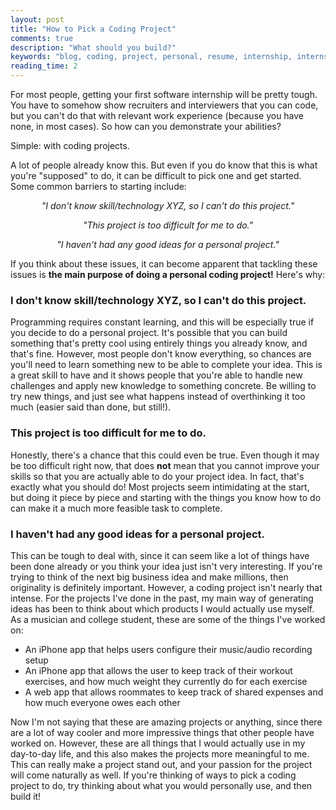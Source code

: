 ```yaml
---
layout: post
title: "How to Pick a Coding Project"
comments: true
description: "What should you build?"
keywords: "blog, coding, project, personal, resume, internship, internships"
reading_time: 2
---
```


For most people, getting your first software internship will be pretty tough. You have to somehow show recruiters and interviewers that you can code, but you can't do that with relevant work experience (because you have none, in most cases). So how can you demonstrate your abilities?

Simple: with coding projects.

A lot of people already know this. But even if you do know that this is what you're "supposed" to do, it can be difficult to pick one and get started. Some common barriers to starting include:

<div style="text-align: center">
    <p style="font-style: italic">"I don't know skill/technology XYZ, so I can't do this project."</p>
    <p style="font-style: italic">"This project is too difficult for me to do."</p>
    <p style="font-style: italic">"I haven't had any good ideas for a personal project."</p>
</div>

If you think about these issues, it can become apparent that tackling these issues is **the main purpose of doing a personal coding project!** Here's why:

### I don't know skill/technology XYZ, so I can't do this project.

Programming requires constant learning, and this will be especially true if you decide to do a personal project. It's possible that you can build something that's pretty cool using entirely things you already know, and that's fine. However, most people don't know everything, so chances are you'll need to learn something new to be able to complete your idea. This is a great skill to have and it shows people that you're able to handle new challenges and apply new knowledge to something concrete. Be willing to try new things, and just see what happens instead of overthinking it too much (easier said than done, but still!).

### This project is too difficult for me to do.

Honestly, there's a chance that this could even be true. Even though it may be too difficult right now, that does **not** mean that you cannot improve your skills so that you are actually able to do your project idea. In fact, that's exactly what you should do! Most projects seem intimidating at the start, but doing it piece by piece and starting with the things you know how to do can make it a much more feasible task to complete.

### I haven't had any good ideas for a personal project.

This can be tough to deal with, since it can seem like a lot of things have been done already or you think your idea just isn't very interesting. If you're trying to think of the next big business idea and make millions, then originality is definitely important. However, a coding project isn't nearly that intense. For the projects I've done in the past, my main way of generating ideas has been to think about which products I would actually use myself. As a musician and college student, these are some of the things I've worked on:

- An iPhone app that helps users configure their music/audio recording setup
- An iPhone app that allows the user to keep track of their workout exercises, and how much weight they currently do for each exercise
- A web app that allows roommates to keep track of shared expenses and how much everyone owes each other

Now I'm not saying that these are amazing projects or anything, since there are a lot of way cooler and more impressive things that other people have worked on. However, these are all things that I would actually use in my day-to-day life, and this also makes the projects more meaningful to me. This can really make a project stand out, and your passion for the project will come naturally as well. If you're thinking of ways to pick a coding project to do, try thinking about what you would personally use, and then build it!
